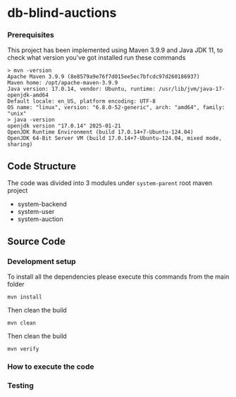 # db-blind-auctions

### Prerequisites
This project has been implemented using Maven 3.9.9 and Java JDK 11, to check what version you've got installed run these commands
```
> mvn -version
Apache Maven 3.9.9 (8e8579a9e76f7d015ee5ec7bfcdc97d260186937)
Maven home: /opt/apache-maven-3.9.9
Java version: 17.0.14, vendor: Ubuntu, runtime: /usr/lib/jvm/java-17-openjdk-amd64
Default locale: en_US, platform encoding: UTF-8
OS name: "linux", version: "6.8.0-52-generic", arch: "amd64", family: "unix"
> java -version
openjdk version "17.0.14" 2025-01-21
OpenJDK Runtime Environment (build 17.0.14+7-Ubuntu-124.04)
OpenJDK 64-Bit Server VM (build 17.0.14+7-Ubuntu-124.04, mixed mode, sharing)
```

## Code Structure
The code was divided into 3 modules under `system-parent` root maven project
- system-backend
- system-user
- system-auction
  
[//]: # (TODO add more about how it's structured)

## Source Code

### Development setup
To install all the dependencies please execute this commands from the main folder
```
mvn install
```
Then clean the build
```
mvn clean
```
Then clean the build
```
mvn verify
```
### How to execute the code
[//]: # (TBC)

### Testing
[//]: # (TBC)

[//]: # (TODO add unit tests)
[//]: # (TODO add aggregate check)
[//]: # (TODO add surefire report)
[//]: # (TODO add jacoco)
[//]: # (TODO explain why verify)